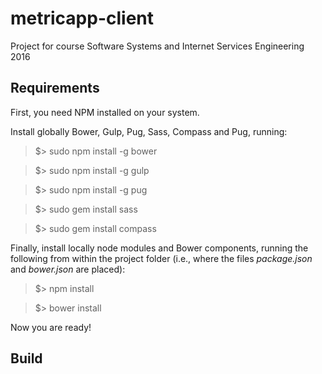 # metricapp-client
Project for course Software Systems and Internet Services Engineering 2016

## Requirements
First, you need NPM installed on your system.

Install globally Bower, Gulp, Pug, Sass, Compass and Pug, running:

>$> sudo npm install -g bower

>$> sudo npm install -g gulp

>$> sudo npm install -g pug

>$> sudo gem install sass

>$> sudo gem install compass

Finally, install locally node modules and Bower components, running the following from within the project folder (i.e., where the files *package.json* and *bower.json* are placed):

>$> npm install

>$> bower install

Now you are ready!

## Build
